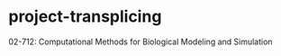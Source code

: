 project-transplicing
====================

02-712: Computational Methods for Biological Modeling and Simulation
